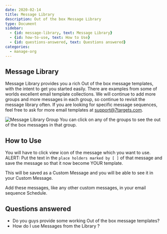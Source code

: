 ```yaml
---
date: 2020-02-14
title: Message Library 
description: Out of the box Message Library
type: Document
sidebar:
  - {id: message-library, text: Message Library}
  - {id: how-to-use, text: How to Use}
  - {id: questions-answered, text: Questions answered}
categories:
  - manage-org
---
```


## Message Library
Message Library provides you a rich Out of the box message templates, with the intent to get you started easily. There are examples from some of worlds excellent email template collections. 
We will continue to add more groups and more messages in each group, so continue to revisit the message library often. If you are looking for specific message sequences, feel free to ask for more email templates at support@7targets.com. 

![Message Library Group](../../images/message-library.png)
You can click on any of the groups to see the out of the box messages in that group.

## How to Use 
You will have to click view icon of the message which you want to use. ALERT: Put the text in the `place holders marked by [ ]` of that message and save the message so that it now become YOUR template. 

This will be saved as a Custom Message and you will be able to see it in your Custom Message. 

Add these messages, like any other custom messages, in your email sequence Schedule. 

## Questions answered
- Do you guys provide some working Out of the box message templates?
- How do I use Messages from the Library ? 
